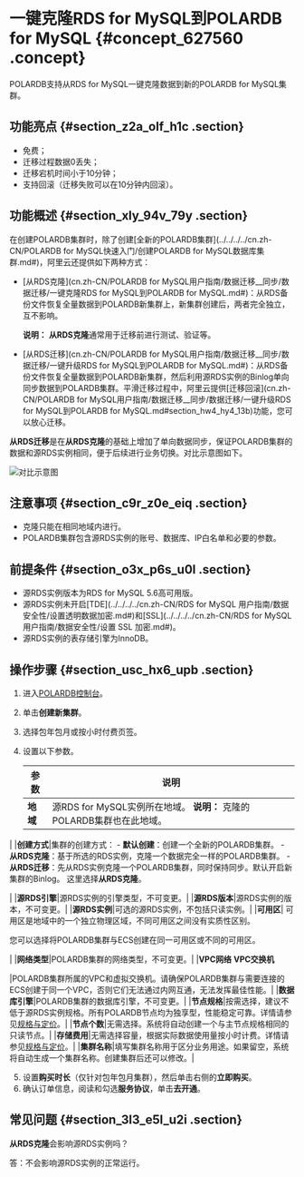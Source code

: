 # 一键克隆RDS for MySQL到POLARDB for MySQL {#concept_627560 .concept}

POLARDB支持从RDS for MySQL一键克隆数据到新的POLARDB for MySQL集群。

## 功能亮点 {#section_z2a_olf_h1c .section}

-   免费；
-   迁移过程数据0丢失；
-   迁移宕机时间小于10分钟；
-   支持回滚（迁移失败可以在10分钟内回滚）。

## 功能概述 {#section_xly_94v_79y .section}

在创建POLARDB集群时，除了创建[全新的POLARDB集群](../../../../cn.zh-CN/POLARDB for MySQL快速入门/创建POLARDB for MySQL数据库集群.md#)，阿里云还提供如下两种方式：

-   [从RDS克隆](cn.zh-CN/POLARDB for MySQL用户指南/数据迁移__同步/数据迁移/一键克隆RDS for MySQL到POLARDB for MySQL.md#)：从RDS备份文件恢复全量数据到POLARDB新集群上，新集群创建后，两者完全独立，互不影响。

    **说明：** **从RDS克隆**通常用于迁移前进行测试、验证等。

-   [从RDS迁移](cn.zh-CN/POLARDB for MySQL用户指南/数据迁移__同步/数据迁移/一键升级RDS for MySQL到POLARDB for MySQL.md#)：从RDS备份文件恢复全量数据到POLARDB新集群，然后利用源RDS实例的Binlog单向同步数据到POLARDB集群。平滑迁移过程中，阿里云提供[迁移回滚](cn.zh-CN/POLARDB for MySQL用户指南/数据迁移__同步/数据迁移/一键升级RDS for MySQL到POLARDB for MySQL.md#section_hw4_hy4_13b)功能，您可以放心迁移。

**从RDS迁移**是在**从RDS克隆**的基础上增加了单向数据同步，保证POLARDB集群的数据和源RDS实例相同，便于后续进行业务切换。对比示意图如下。

![对比示意图](http://static-aliyun-doc.oss-cn-hangzhou.aliyuncs.com/assets/img/475602/156049913949076_zh-CN.png)

## 注意事项 {#section_c9r_z0e_eiq .section}

-   克隆只能在相同地域内进行。
-   POLARDB集群包含源RDS实例的账号、数据库、IP白名单和必要的参数。

## 前提条件 {#section_o3x_p6s_u0l .section}

-   源RDS实例版本为RDS for MySQL 5.6高可用版。
-   源RDS实例未开启[TDE](../../../../cn.zh-CN/RDS for MySQL 用户指南/数据安全性/设置透明数据加密.md#)和[SSL](../../../../cn.zh-CN/RDS for MySQL 用户指南/数据安全性/设置 SSL 加密.md#)。
-   源RDS实例的表存储引擎为InnoDB。

## 操作步骤 {#section_usc_hx6_upb .section}

1.  进入[POLARDB控制台](https://polardb.console.aliyun.com)。
2.  单击**创建新集群**。
3.  选择包年包月或按小时付费页签。
4.  设置以下参数。

    |参数|说明|
    |--|--|
    |**地域**|源RDS for MySQL实例所在地域。 **说明：** 克隆的POLARDB集群也在此地域。

 |
    |**创建方式**|集群的创建方式：     -   **默认创建**：创建一个全新的POLARDB集群。
    -   **从RDS克隆**：基于所选的RDS实例，克隆一个数据完全一样的POLARDB集群。
    -   **从RDS迁移**：先从RDS实例克隆一个POLARDB集群，同时保持同步。默认开启新集群的Binlog。
 这里选择**从RDS克隆**。

 |
    |**源RDS引擎**|源RDS实例的引擎类型，不可变更。|
    |**源RDS版本**|源RDS实例的版本，不可变更。|
    |**源RDS实例**|可选的源RDS实例，不包括只读实例。|
    |**可用区**| 可用区是地域中的一个独立物理区域，不同可用区之间没有实质性区别。

 您可以选择将POLARDB集群与ECS创建在同一可用区或不同的可用区。

 |
    |**网络类型**|POLARDB集群的网络类型，不可变更。|
    |**VPC网络** **VPC交换机**

 |POLARDB集群所属的VPC和虚拟交换机。请确保POLARDB集群与需要连接的ECS创建于同一个VPC，否则它们无法通过内网互通，无法发挥最佳性能。|
    |**数据库引擎**|POLARDB集群的数据库引擎，不可变更。|
    |**节点规格**|按需选择，建议不低于源RDS实例规格。所有POLARDB节点均为独享型，性能稳定可靠。详情请参见[规格与定价](../../../../cn.zh-CN/产品定价/规格与定价.md#)。|
    |**节点个数**|无需选择。系统将自动创建一个与主节点规格相同的只读节点。|
    |**存储费用**|无需选择容量，根据实际数据使用量按小时计费。详情请参见[规格与定价](../../../../cn.zh-CN/产品定价/规格与定价.md#)。|
    |**集群名称**|填写集群名称用于区分业务用途。如果留空，系统将自动生成一个集群名称。创建集群后还可以修改。|

5.  设置**购买时长**（仅针对包年包月集群），然后单击右侧的**立即购买**。
6.  确认订单信息，阅读和勾选**服务协议**，单击**去开通**。

## 常见问题 {#section_3l3_e5l_u2i .section}

**从RDS克隆**会影响源RDS实例吗？

答：不会影响源RDS实例的正常运行。

